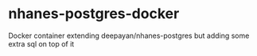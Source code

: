 # nhanes-postgres-docker
Docker container extending deepayan/nhanes-postgres but adding some extra sql on top of it
